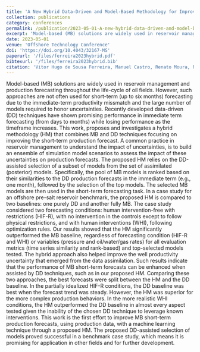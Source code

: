 ```yaml
---
title: 'A New Hybrid Data-Driven and Model-Based Methodology for Improved Short-Term Production Forecasting'
collection: publications
category: conferences
permalink: /publication/2023-05-01-A-new-hybrid-data-driven-and-model-based-methodology-for-improved-short-term-production-forecasting
excerpt: 'Model-based (MB) solutions are widely used in reservoir management and production forecasting throughout the life-cycle of oil fields. However, such approaches are not often used for short-term (up to six months) forecasting due to the immediate-term productivity missmatch and the large number of models required to honor uncertainties.This work, proposes and investigates a hybrid methodology (HM) that combines MB and data-driven (DD) techniques focusing on improving the short-term production forecast.'
date: 2023-05-01
venue: 'Offshore Technology Conference'
doi: 'https://doi.org/10.4043/32167-MS'
paperurl: '/files/ferreira2023hybrid.pdf'
bibtexurl: '/files/ferreira2023hybrid.bib'
citation: 'Vitor Hugo de Sousa Ferreira, Manuel Castro, Renato Moura, Rafael de Oliveira Werneck, Marcelo Ferreira Zampieri, Maiara Moreira Gonçalves, Oscar Linares, Soroor Salavati, Leopoldo Andre Dutra Lusquino Filho, Pedro Ribeiro Mendes Júnior, Alexandre Mello Ferreira, Alessandra Davolio, Denis José Schiozer, and Anderson Rocha. A new hybrid data-driven and model-based methodology for improved short-term production forecasting. volume Offshore Technology Conference of OTC Offshore Technology Conference, page D041S049R007, 05 2023.'
---
```


Model-based (MB) solutions are widely used in reservoir management and production forecasting throughout the life-cycle of oil fields. However, such approaches are not often used for short-term (up to six months) forecasting due to the immediate-term productivity missmatch and the large number of models required to honor uncertainties. Recently developed data-driven (DD) techniques have shown promising performance in immediate term forecasting (from days to months) while losing performance as the timeframe increases. This work, proposes and investigates a hybrid methodology (HM) that combines MB and DD techniques focusing on improving the short-term production forecast. A common practice in reservoir management to understand the impact of uncertainties, is to build an ensemble of simulation model scenarios to assess the impact of these uncertainties on production forecasts. The proposed HM relies on the DD-assisted selection of a subset of models from the set of assimilated (posterior) models. Specifically, the pool of MB models is ranked based on their similarities to the DD production forecasts in the immediate term (e.g., one month), followed by the selection of the top models. The selected MB models are then used in the short-term forecasting task. In a case study for an offshore pre-salt reservoir benchmark, the proposed HM is compared to two baselines: one purely DD and another fully MB. The case study considered two forecasting conditions: human intervention-free with restrictions (HIF-R), with no intervention in the controls except to follow physical restrictions, and with human interventions (WHI), following optimization rules. Our results showed that the HM significantly outperformed the MB baseline, regardless of forecasting condition (HIF-R and WHI) or variables (pressure and oil/water/gas rates) for all evaluation metrics (time series similarity and rank-based) and top-selected models tested. The hybrid approach also helped improve the well productivity uncertainty that emerged from the data assimilation. Such results indicate that the performance of MB short-term forecasts can be enhanced when assisted by DD techniques, such as in our proposed HM. Comparing these two approaches, the best forecasts were split between the HM and the DD baseline. In the partially idealized HIF-R conditions, the DD baseline was best when the forecast trend was steady. However, the HM was superior for the more complex production behaviors. In the more realistic WHI conditions, the HM outperformed the DD baseline in almost every aspect tested given the inability of the chosen DD technique to leverage known interventions. This work is the first effort to improve MB short-term production forecasts, using production data, with a machine learning technique through a proposed HM. The proposed DD-assisted selection of models proved successful in a benchmark case study, which means it is promising for application in other fields and for further development.